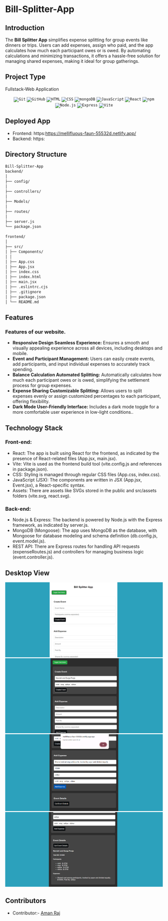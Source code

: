 # Bill-Splitter-App

## Introduction
The **Bill Splitter App** simplifies expense splitting for group events like dinners or trips. Users can add expenses, assign who paid, and the app calculates how much each participant owes or is owed. By automating calculations and minimizing transactions, it offers a hassle-free solution for managing shared expenses, making it ideal for group gatherings.

## Project Type
Fullstack-Web Application

<div align="center">
	<code><img width="50" src="https://user-images.githubusercontent.com/25181517/192108372-f71d70ac-7ae6-4c0d-8395-51d8870c2ef0.png" alt="Git" title="Git"/></code>
	<code><img width="50" src="https://user-images.githubusercontent.com/25181517/192108374-8da61ba1-99ec-41d7-80b8-fb2f7c0a4948.png" alt="GitHub" title="GitHub"/></code>
	<code><img width="50" src="https://user-images.githubusercontent.com/25181517/192158954-f88b5814-d510-4564-b285-dff7d6400dad.png" alt="HTML" title="HTML"/></code>
	<code><img width="50" src="https://user-images.githubusercontent.com/25181517/183898674-75a4a1b1-f960-4ea9-abcb-637170a00a75.png" alt="CSS" title="CSS"/></code>
	<code><img width="50" src="https://user-images.githubusercontent.com/25181517/182884177-d48a8579-2cd0-447a-b9a6-ffc7cb02560e.png" alt="mongoDB" title="mongoDB"/></code>
	<code><img width="50" src="https://user-images.githubusercontent.com/25181517/117447155-6a868a00-af3d-11eb-9cfe-245df15c9f3f.png" alt="JavaScript" title="JavaScript"/></code>
	<code><img width="50" src="https://user-images.githubusercontent.com/25181517/183897015-94a058a6-b86e-4e42-a37f-bf92061753e5.png" alt="React" title="React"/></code>
	<code><img width="50" src="https://user-images.githubusercontent.com/25181517/121401671-49102800-c959-11eb-9f6f-74d49a5e1774.png" alt="npm" title="npm"/></code>
	<code><img width="50" src="https://user-images.githubusercontent.com/25181517/183568594-85e280a7-0d7e-4d1a-9028-c8c2209e073c.png" alt="Node.js" title="Node.js"/></code>
	<code><img width="50" src="https://user-images.githubusercontent.com/25181517/183859966-a3462d8d-1bc7-4880-b353-e2cbed900ed6.png" alt="Express" title="Express"/></code>
	<code><img width="50" src="https://github-production-user-asset-6210df.s3.amazonaws.com/62091613/261395532-b40892ef-efb8-4b0e-a6b5-d1cfc2f3fc35.png" alt="Vite" title="Vite"/></code>
	
</div>

## Deployed App

- Frontend: https:https://mellifluous-faun-55532d.netlify.app/
- Backend: https:

## Directory Structure

```
Bill-Splitter-App
backend/
│
├── config/
│
├── controllers/
│
├── Models/
│
├── routes/
│
├── server.js
└── package.json

frontend/
│
├── src/
│ ├── Components/
│ │
│ ├── App.css
│ ├── App.jsx
│ ├── index.css
│ ├── index.html
│ ├── main.jsx
│ ├── .eslintrc.cjs
│ ├── .gitignore
│ ├── package.json
│ └── README.md
```

## Features

### Features of our website.

- **Responsive Design Seamless Experience:** Ensures a smooth and visually appealing experience across all devices, including desktops and mobile.
- **Event and Participant Management:** Users can easily create events, add participants, and input individual expenses to accurately track spending.
- **Balance Calculation Automated Splitting:** Automatically calculates how much each participant owes or is owed, simplifying the settlement process for group expenses.
- **Expense Sharing Customizable Splitting:** Allows users to split expenses evenly or assign customized percentages to each participant, offering flexibility.
- **Dark Mode User-Friendly Interface:** Includes a dark mode toggle for a more comfortable user experience in low-light conditions..



## Technology Stack

### Front-end:
- React: The app is built using React for the frontend, as indicated by the presence of React-related files (App.jsx, main.jsx).
- Vite: Vite is used as the frontend build tool (vite.config.js and references in package.json).
- CSS: Styling is managed through regular CSS files (App.css, index.css).
- JavaScript (JSX): The components are written in JSX (App.jsx, Event.jsx), a React-specific syntax.
- Assets: There are assets like SVGs stored in the public and src/assets folders (vite.svg, react.svg).

### Back-end:
- Node.js & Express: The backend is powered by Node.js with the Express framework, as indicated by server.js.
- MongoDB (Mongoose): The app uses MongoDB as the database, with Mongoose for database modeling and schema definition (db.config.js, event.model.js).
- REST API: There are Express routes for handling API requests (expenseRoutes.js) and controllers for managing business logic (event.controller.js).


## Desktop View
![Screenshot 2024-09-02 124857](https://github.com/amanraj98523/Bill-Splitter-App/blob/main/pic-1.png)
![Screenshot 2024-09-02 124449](https://github.com/amanraj98523/Bill-Splitter-App/blob/main/pic-2.png)
![Screenshot 2024-09-02 124514](https://github.com/amanraj98523/Bill-Splitter-App/blob/main/pic-3.png)
![Screenshot 2024-09-02 124514](https://github.com/amanraj98523/Bill-Splitter-App/blob/main/pic-4.png)

## Contributors
- Contributor:- [Aman Raj](https://github.com/amanraj98523)

